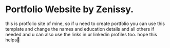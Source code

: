 # Portfolio Website by Zenissy.
this is protfolio site of mine, so if u need to create portfolio 
you can use this template and change the names and education details and all others if needed and u can also use the links in ur linkedin profiles too.
hope this helps🤗
